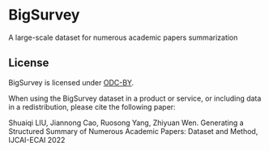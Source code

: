 # BigSurvey
A large-scale dataset for numerous academic papers summarization

## License
BigSurvey is licensed under [ODC-BY](https://opendatacommons.org/licenses/by/1-0/).

When using the BigSurvey dataset in a product or service, or including data in a redistribution, please cite the following paper:

Shuaiqi LIU, Jiannong Cao, Ruosong Yang, Zhiyuan Wen. Generating a Structured Summary of Numerous Academic Papers: Dataset and Method, IJCAI-ECAI 2022



